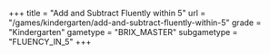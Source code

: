 +++
title = "Add and Subtract Fluently within 5"
url = "/games/kindergarten/add-and-subtract-fluently-within-5"
grade = "Kindergarten"
gametype = "BRIX_MASTER"
subgametype = "FLUENCY_IN_5"
+++